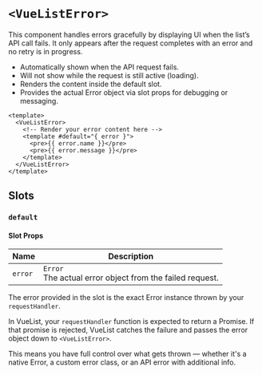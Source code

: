 # `<VueListError>`

This component handles errors gracefully by displaying UI when the list’s API call fails. It only appears after the request completes with an error and no retry is in progress.

- Automatically shown when the API request fails.
- Will not show while the request is still active (loading).
- Renders the content inside the default slot.
- Provides the actual Error object via slot props for debugging or messaging.

```vue
<template>
  <VueListError>
    <!-- Render your error content here -->
    <template #default="{ error }">
      <pre>{{ error.name }}</pre>
      <pre>{{ error.message }}</pre>
    </template>
  </VueListError>
</template>
```

## Slots

### `default`

#### Slot Props

| Name    | Description                                                    |
| ------- | -------------------------------------------------------------- |
| `error` | `Error` <br/> The actual error object from the failed request. |

The error provided in the slot is the exact Error instance thrown by your `requestHandler`.

In VueList, your `requestHandler` function is expected to return a Promise. If that promise is rejected, VueList catches the failure and passes the error object down to `<VueListError>`.

This means you have full control over what gets thrown — whether it's a native Error, a custom error class, or an API error with additional info.
